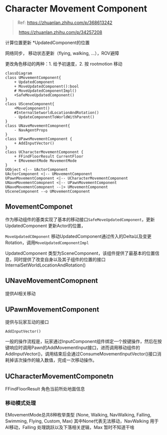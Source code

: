 # Character Movement Component

>  Ref:  https://zhuanlan.zhihu.com/p/368613242
>
>  ​	     https://zhuanlan.zhihu.com/p/34257208



计算位置更新 *UpdatedComponent的位置



网络同步， 移动状态更新（flying, walking, ...），ROV避障

更改角色移动的两种：1. 给予初速度，2. 按 rootmotion 移动

```mermaid
classDiagram 
class UMovementComponent{
	+ UpdatedComponent
	+ MoveUpdatedComponent():bool
	# MoveUpdatedComponentImpl()
	+SafeMoveUpdatedComponent()
}
class USceneComponent{
	+MoveComponent()
	#InternalSetworldLocationAndRotation()
	- UpdateComponentToWorldWithParent()
}
class UNaveMovementComopnent{
	- NavAgentProps
}
class UPawnMovementComponent {
	+ AddInputVector()
}
class UCharacterMovementComponent {
	+ FFindFloorResult CurrentFloor
	+ EMovementMode MovementMode
}
UObject <|-- UActorComponent
UActorComponent <|-- UMovementComponent
UPawnMovementComponent <|-- UCharacterMovementComponent
UNaveMovementComopnent <|-- UPawnMovementComponent
UNaveMovementComopnent --|> UMovementComponent
USceneComponent --o UMovementComponent

```

## MovementComponet

作为移动组件的基类实现了基本的移动接口`SafeMoveUpdatedComponent`，更新UpdatedComponent 更新Actor的位置，

`MoveUpdatedCOmponent` 移动UpdatedComponent通过传入的Delta以及变更Rotation，调用`MoveUpdatedComponentImpl`

UpdatedComponent 类型为SceneComponent，该组件提供了最基本的位置信息，同时提供了改变自身以及其子组件的位置的接口InternalSetWorldLocationAndRotation()



## UNaveMovementComopnent

提供AI相关移动



## UPawnMovementComponent

提供与玩家互动的接口

`AddInputVector()`

一般的操作流程是，玩家通过InputComponent组件绑定一个按键操作，然后在按键响应时调用Pawn的AddMovementInput接口，进而调用移动组件的AddInputVector()，调用结束后会通过ConsumeMovementInputVector()接口消耗掉该次操作的输入数值，完成一次移动操作。



## UCharacterMovementComponetn

FFindFloorResult 角色当前所处地面信息

### 移动模式处理

EMovementMode总共8种枚举类型 (None, Walking, NavWalking, Falling, Swimming, Flying, Custom, Max) 其中None代表无法移动，NavWalking 用于AI移动，Falling 处理跳跃以及下落相关逻辑，Max 暂时不知道干啥
